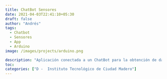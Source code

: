 ```yaml
---
title: ChatBot Sensores
date: 2021-04-03T22:41:10+05:30
draft: false
author: "Andrés"
tags:
  - Chatbot
  - Sensores
  - App
  - Arduino
image: /images/projects/arduino.png

description: "Aplicación conectada a un ChatBot para la obtención de datos de sensores"
toc:
categories: ["D -  Instituto Tecnológico de Ciudad Madero"]
---
```

